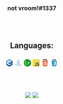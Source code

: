 <h3 align="center">not vroom!#1337</h3>
<br>
<br>
<h2 align="center">Languages:
<br>
<br>
  <code><img height="20" src="https://raw.githubusercontent.com/github/explore/80688e429a7d4ef2fca1e82350fe8e3517d3494d/topics/cpp/cpp.png"></code>
  <code><img height="20" src="https://raw.githubusercontent.com/github/explore/80688e429a7d4ef2fca1e82350fe8e3517d3494d/topics/c/c.png"></code>
  <code><img height="20" src="https://raw.githubusercontent.com/github/explore/80688e429a7d4ef2fca1e82350fe8e3517d3494d/topics/csharp/csharp.png"></code>
  <code><img height="20" src="https://raw.githubusercontent.com/github/explore/80688e429a7d4ef2fca1e82350fe8e3517d3494d/topics/javascript/javascript.png"></code>
  <code><img height="20" src="https://raw.githubusercontent.com/github/explore/80688e429a7d4ef2fca1e82350fe8e3517d3494d/topics/html/html.png"></code>
  <code><img height="20" src="https://raw.githubusercontent.com/github/explore/80688e429a7d4ef2fca1e82350fe8e3517d3494d/topics/css/css.png"></code>
</h2>
<br>
<br>
<p align="center">

<img src= "https://github-readme-stats.vercel.app/api?username=vroomyy&&show_icons=true&title_color=ffffff&icon_color=bb2acf&text_color=daf7dc&bg_color=151515"/>
<img src= "https://github-readme-stats.vercel.app/api/top-langs/?username=vroomyy&layout=compact&show_icons=true&title_color=fff&icon_color=79ff97&text_color=9f9f9f&bg_color=232323"/>
</p>
